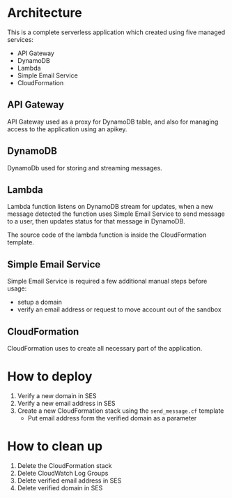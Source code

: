 # Architecture

This is a complete serverless application which created using five managed services:
 - API Gateway
 - DynamoDB
 - Lambda
 - Simple Email Service
 - CloudFormation

## API Gateway

API Gateway used as a proxy for DynamoDB table, and also for managing access to the application using an apikey.

## DynamoDB

DynamoDb used for storing and streaming messages. 

## Lambda

Lambda function listens on DynamoDB stream for updates, when a new message detected the function uses Simple Email Service to send message to a user, then updates status for that message in DynamoDB.

The source code of the lambda function is inside the CloudFormation template.

## Simple Email Service

Simple Email Service is required a few additional manual steps before usage:
 - setup a domain
 - verify an email address or request to move account out of the sandbox

## CloudFormation

CloudFormation uses to create all necessary part of the application.

# How to deploy

1. Verify a new domain in SES
1. Verify a new email address in SES
1. Create a new CloudFormation stack using the ```send_message.cf``` template
   - Put email address form the verified domain as a parameter 

# How to clean up
1. Delete the CloudFormation stack
1. Delete CloudWatch Log Groups
1. Delete verified email address in SES
1. Delete verified domain in SES
